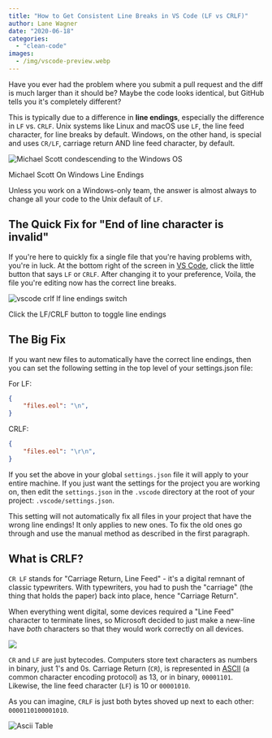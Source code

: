 ```yaml
---
title: "How to Get Consistent Line Breaks in VS Code (LF vs CRLF)"
author: Lane Wagner
date: "2020-06-18"
categories: 
  - "clean-code"
images:
  - /img/vscode-preview.webp
---
```


Have you ever had the problem where you submit a pull request and the diff is much larger than it should be? Maybe the code looks identical, but GitHub tells you it's completely different?

This is typically due to a difference in **line endings**, especially the difference in `LF` vs. `CRLF`. Unix systems like Linux and macOS use `LF`, the line feed character, for line breaks by default. Windows, on the other hand, is special and uses `CR/LF`, carriage return AND line feed character, by default.

![Michael Scott condescending to the Windows OS](/img/12bb747ebc3c94d638257f18ab25d307-300x244.jpg)

Michael Scott On Windows Line Endings

Unless you work on a Windows-only team, the answer is almost always to change all your code to the Unix default of `LF`.

## The Quick Fix for "End of line character is invalid"

If you're here to quickly fix a single file that you're having problems with, you're in luck. At the bottom right of the screen in [VS Code](https://code.visualstudio.com/), click the little button that says `LF` or `CRLF`. After changing it to your preference, Voila, the file you're editing now has the correct line breaks.

![vscode crlf lf line endings switch](/img/vscode-crlf-lf-line-endings-switch.jpg)

Click the LF/CRLF button to toggle line endings

## The Big Fix

If you want new files to automatically have the correct line endings, then you can set the following setting in the top level of your settings.json file:

For LF:

```json
{
    "files.eol": "\n",
}
```

CRLF:

```json
{
    "files.eol": "\r\n",
}
```

If you set the above in your global `settings.json` file it will apply to your entire machine. If you just want the settings for the project you are working on, then edit the `settings.json` in the `.vscode` directory at the root of your project: `.vscode/settings.json`.

This setting will not automatically fix all files in your project that have the wrong line endings! It only applies to new ones. To fix the old ones go through and use the manual method as described in the first paragraph.

## What is CRLF?

`CR LF` stands for "Carriage Return, Line Feed" - it's a digital remnant of classic typewriters. With typewriters, you had to push the "carriage" (the thing that holds the paper) back into place, hence "Carriage Return".

When everything went digital, some devices required a "Line Feed" character to terminate lines, so Microsoft decided to just make a new-line have _both_ characters so that they would work correctly on all devices.

![](/img/typewriter-form-unsplash-with-carriage-300x200.jpeg)

`CR` and `LF` are just bytecodes. Computers store text characters as numbers in binary, just 1's and 0s. Carriage Return (`CR`), is represented in [ASCII](https://en.wikipedia.org/wiki/ASCII) (a common character encoding protocol) as 13, or in binary, `00001101`. Likewise, the line feed character (`LF`) is 10 or `00001010`.

As you can imagine, `CRLF` is just both bytes shoved up next to each other: `0000110100001010`.

![Ascii Table](/img/asciifull.gif)
